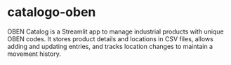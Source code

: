 # catalogo-oben
OBEN Catalog is a Streamlit app to manage industrial products with unique OBEN codes. It stores product details and locations in CSV files, allows adding and updating entries, and tracks location changes to maintain a movement history.
